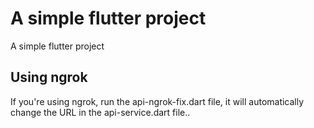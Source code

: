 # A simple flutter project

A simple flutter project

## Using ngrok

If you're using ngrok, run the api-ngrok-fix.dart file, it will automatically change the URL in the api-service.dart file..